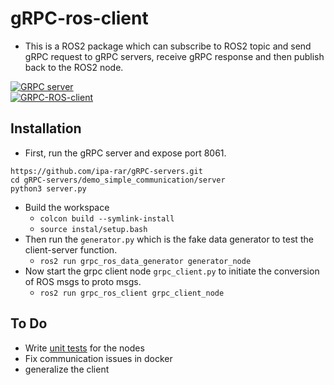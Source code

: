 # gRPC-ros-client 
- This is a ROS2 package which can subscribe to ROS2 topic and send gRPC request to gRPC servers, receive gRPC response and then publish back to the ROS2 node. 


[![GRPC server](https://github.com/ipa-rar/gRPC-ros-bridge/actions/workflows/docker-server.yml/badge.svg)](https://github.com/ipa-rar/gRPC-ros-bridge/actions/workflows/docker-server.yml)
<br/>
[![GRPC-ROS-client](https://github.com/ipa-rar/gRPC-ros-bridge/actions/workflows/docker-image.yml/badge.svg)](https://github.com/ipa-rar/gRPC-ros-bridge/actions/workflows/docker-image.yml)
<br/>
## Installation
- First, run the gRPC server and expose port 8061.
```
https://github.com/ipa-rar/gRPC-servers.git
cd gRPC-servers/demo_simple_communication/server
python3 server.py
```
- Build the workspace 
    - `colcon build --symlink-install`
    - `source instal/setup.bash`
- Then run the `generator.py` which is the fake data generator to test the client-server function. 
    - ``ros2 run grpc_ros_data_generator generator_node``
- Now start the grpc client node `grpc_client.py` to initiate the conversion of ROS msgs to proto msgs.
    - ``ros2 run grpc_ros_client grpc_client_node``


## To Do
- Write [unit tests](https://answers.ros.org/question/356180/ros2-creating-integration-tests-for-python-nodes/) for the nodes
- Fix communication issues in docker
- generalize the client 
